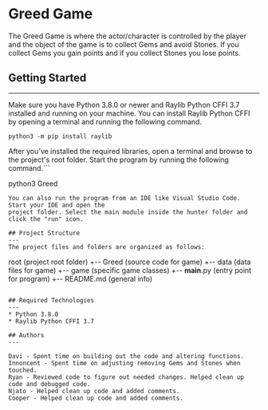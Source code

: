 # Greed Game
The Greed Game is where the actor/character is controlled by the player and the object of the game is to collect Gems and avoid Stones. If you collect Gems you gain points and if you collect Stones you lose points.

## Getting Started
---
Make sure you have Python 3.8.0 or newer and Raylib Python CFFI 3.7 installed and running on your machine. You can install Raylib Python CFFI by opening a terminal and running the following command.
```
python3 -m pip install raylib
```
After you've installed the required libraries, open a terminal and browse to the project's root folder. Start the program by running the following command.```

python3 Greed 
```
You can also run the program from an IDE like Visual Studio Code. Start your IDE and open the 
project folder. Select the main module inside the hunter folder and click the "run" icon.

## Project Structure
---
The project files and folders are organized as follows:
```
root                    (project root folder)
+-- Greed               (source code for game)
  +-- data              (data files for game)
  +-- game              (specific game classes)
  +-- __main__.py       (entry point for program)
+-- README.md           (general info)
```

## Required Technologies
---
* Python 3.8.0
* Raylib Python CFFI 3.7

## Authors
---

Davi - Spent time on building out the code and altering functions.
Innoncent - Spent time on adjusting removing Gems and Stones when touched.
Ryan - Reviewed code to figure out needed changes. Helped clean up code and debugged code.
Njato - Helped clean up code and added comments.
Cooper - Helped clean up code and added comments.
